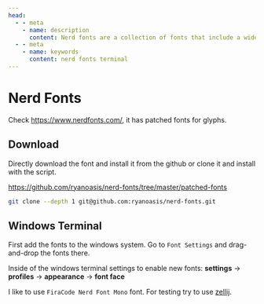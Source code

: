 ```yaml
---
head:
  - - meta
    - name: description
      content: Nerd fonts are a collection of fonts that include a wide range of glyphs and symbols, making them ideal for use in terminal emulators and other text-based applications.
  - - meta
    - name: keywords
      content: nerd fonts terminal
---
```


# Nerd Fonts

Check https://www.nerdfonts.com/, it has patched fonts for glyphs.

## Download

Directly download the font and install it from the github or clone it and install with the script.

https://github.com/ryanoasis/nerd-fonts/tree/master/patched-fonts

```sh
git clone --depth 1 git@github.com:ryanoasis/nerd-fonts.git
```

## Windows Terminal

First add the fonts to the windows system. Go to `Font Settings` and drag-and-drop the fonts there.

Inside of the windows terminal settings to enable new fonts:
__settings__ -> __profiles__ -> __appearance__ -> __font face__

I like to use `FiraCode Nerd Font Mono` font.
For testing try to use [zellij](https://github.com/zellij-org/zellij).

